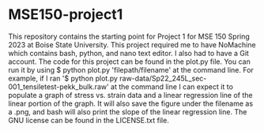 # MSE150-project1
This repository contains the starting point for Project 1 for MSE 150 Spring 2023 at Boise State University.
This project required me to have NoMachine which contains bash, python, and nano text editor. I also had to have a Git account.
The code for this project can be found in the plot.py file.
You can run it by using $ python plot.py 'filepath/filename' at the command line.
For example, if I ran '$ python plot.py raw-data/Sp22_245L_sec-001_tensiletest-pekk_bulk.raw' at the command line I can expect it to populate a graph of stress vs. strain data and a linear regression line of the linear portion of the graph. It will also save the figure under the filename as a .png, and bash will also print the slope of the linear regression line.
The GNU license can be found in the LICENSE.txt file. 
